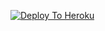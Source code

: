 [![Deploy To Heroku](https://www.herokucdn.com/deploy/button.svg)](https://heroku.com/deploy?template=https://github.com/electricalscammer/musicmashup)
